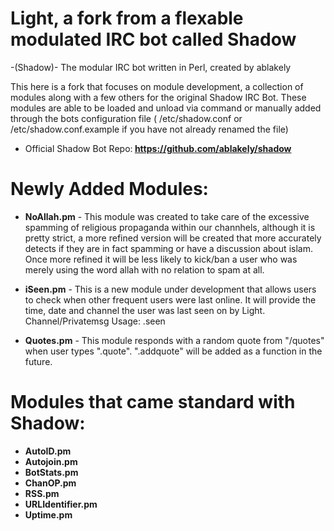 # Light, a fork from a flexable modulated IRC bot called Shadow

-(Shadow)- The modular IRC bot written in Perl, created by ablakely 

This here is a fork that focuses on module development, a collection of modules along with a few others for the original Shadow IRC Bot. These modules are able to be loaded and unload via command or manually added through the bots configuration file ( /etc/shadow.conf or /etc/shadow.conf.example if you have not already renamed the file)

- Official Shadow Bot Repo:<b> https://github.com/ablakely/shadow </b>

# Newly Added Modules:

- <b>NoAllah.pm</b> - This module was created to take care of the excessive spamming of religious propaganda within our channhels, although it is pretty strict, a more refined version will be created that more accurately detects if they are in fact spamming or have a discussion about islam. Once more refined it will be less likely to kick/ban a user who was merely using the word allah with no relation to spam at all.

- <b>iSeen.pm</b> - This is a new module under development that allows users to check when other frequent users were last online. It will provide the time, date and channel the user was last seen on by Light. Channel/Privatemsg Usage: .seen <nickname> 

- <b>Quotes.pm</b> - This module responds with a random quote from "<bot dir>/quotes" when user types ".quote". ".addquote" will be added as a function in the future.

# Modules that came standard with Shadow:

- <b>AutoID.pm</b>
- <b>Autojoin.pm</b>
- <b>BotStats.pm</b>
- <b>ChanOP.pm</b>
- <b>RSS.pm</b>
- <b>URLIdentifier.pm</b> 
- <b>Uptime.pm</b>
